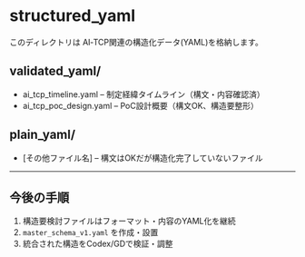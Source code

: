 # structured_yaml

このディレクトリは AI‑TCP関連の構造化データ(YAML)を格納します。

## validated_yaml/
- ai_tcp_timeline.yaml – 制定経緯タイムライン（構文・内容確認済）
- ai_tcp_poc_design.yaml – PoC設計概要（構文OK、構造要整形）

## plain_yaml/
- [その他ファイル名] – 構文はOKだが構造化完了していないファイル

---

## 今後の手順
1. 構造要検討ファイルはフォーマット・内容のYAML化を継続
2. `master_schema_v1.yaml` を作成・設置
3. 統合された構造をCodex/GDで検証・調整
